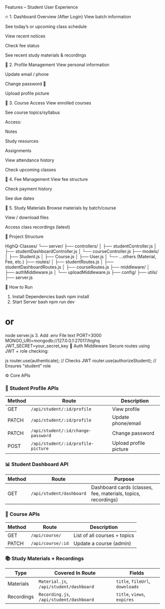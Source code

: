 Features – Student User Experience

🔥 1. Dashboard Overview (After Login)
View batch information

See today’s or upcoming class schedule

View recent notices

Check fee status

See recent study materials & recordings



👤 2. Profile Management
View personal information

Update email / phone

Change password 🔐

Upload profile picture



📘 3. Course Access
View enrolled courses

See course topics/syllabus

Access:

Notes

Study resources

Assignments

View attendance history

Check upcoming classes



💸 4. Fee Management
View fee structure

Check payment history

See due dates



📁 5. Study Materials
Browse materials by batch/course

View / download files

Access class recordings (latest)




📁 Project Structure

HighQ-Classes/
└── server/
    ├── controllers/
    │   ├── studentController.js
    │   ├── studentDashboardController.js
    │   └── courseController.js
    ├── models/
    │   ├── Student.js
    │   ├── Course.js
    │   ├── User.js
    │   └── ...others (Material, Fee, etc.)
    ├── routes/
    │   ├── studentRoutes.js
    │   ├── studentDashboardRoutes.js
    │   ├── courseRoutes.js
    ├── middleware/
    │   ├── authMiddleware.js
    │   └── uploadMiddleware.js
    ├── config/
    ├── utils/
    ├── server.js


🚀 How to Run
1. Install Dependencies
bash
npm install
2. Start Server
bash
npm run dev
# or
node server.js
3. Add .env File
text
PORT=3000
MONGO_URI=mongodb://127.0.0.1:27017/highq
JWT_SECRET=your_secret_key
🔐 Auth Middleware
Secure routes using JWT + role checking:

js
router.use(authenticate);          // Checks JWT
router.use(authorizeStudent);      // Ensures "student" role


⚙️ Core APIs

### 👤 **Student Profile APIs**

| Method | Route                             | Description               |
|--------|-----------------------------------|---------------------------|
| GET    | `/api/student/:id/profile`        | View profile              |
| PATCH  | `/api/student/:id/profile`        | Update phone/email        |
| PATCH  | `/api/student/:id/change-password`| Change password           |
| POST   | `/api/student/:id/profile-picture`| Upload profile picture    |

### 📊 **Student Dashboard API**

| Method | Route                     | Purpose                                        |
|--------|---------------------------|------------------------------------------------|
| GET    | `/api/student/dashboard`  | Dashboard cards (classes, fee, materials, topics, recordings) |

### 📘 **Course APIs**

| Method | Route               | Description                  |
|--------|---------------------|------------------------------|
| GET    | `/api/course/`      | List of all courses + topics |
| PATCH  | `/api/course/:id`   | Update a course (admin)      |

### 📚 **Study Materials + Recordings**

| Type       | Covered In Route                | Fields                      |
|------------|----------------------------------|------------------------------|
| Materials  | `Material.js`, `/api/student/dashboard`  | `title`, `fileUrl`, `downloads` |
| Recordings | `Recording.js`, `/api/student/dashboard` | `title`, `views`, `expires`     |

